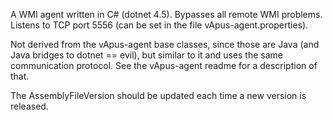 A WMI agent written in C# (dotnet 4.5). Bypasses all remote WMI problems. Listens to TCP port 5556 (can be set in the file vApus-agent.properties).

Not derived from the vApus-agent base classes, since those are Java (and Java bridges to dotnet == evil), but similar to it and uses the same communication protocol. See the vApus-agent readme for a description of that.

The AssemblyFileVersion should be updated each time a new version is released.
